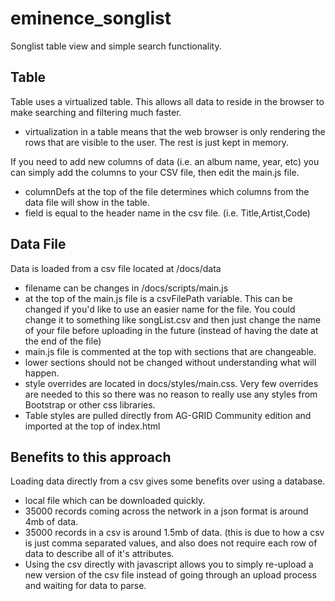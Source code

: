 # eminence_songlist

Songlist table view and simple search functionality.

## Table
Table uses a virtualized table.  This allows all data to reside in the browser to make searching and filtering much faster.
  - virtualization in a table means that the web browser is only rendering the rows that are visible to the user.  The rest is just kept in memory.

If you need to add new columns of data (i.e. an album name, year, etc) you can simply add the columns to your CSV file, then edit the main.js file.
  - columnDefs at the top of the file determines which columns from the data file will show in the table.
  -  field is equal to the header name in the csv file. (i.e. Title,Artist,Code)

## Data File
Data is loaded from a csv file located at /docs/data
  - filename can be changes in /docs/scripts/main.js
  - at the top of the main.js file is a csvFilePath variable.  This can be changed if you'd like to use an easier name for the file.  You could change it to something like songList.csv and then just change the name of your file before uploading in the future (instead of having the date at the end of the file)
  - main.js file is commented at the top with sections that are changeable.
  - lower sections should not be changed without understanding what will happen.
  - style overrides are located in docs/styles/main.css.  Very few overrides are needed to this so there was no reason to really use any styles from Bootstrap or other css libraries.
  - Table styles are pulled directly from AG-GRID Community edition and imported at the top of index.html

## Benefits to this approach
Loading data directly from a csv gives some benefits over using a database.
  - local file which can be downloaded quickly.
  -  35000 records coming across the network in a json format is around 4mb of data.
  -  35000 records in a csv is around 1.5mb of data.  (this is due to how a csv is just comma separated values, and also does not require each row of data to describe all of it's attributes.
  - Using the csv directly with javascript allows you to simply re-upload a new version of the csv file instead of going through an upload process and waiting for data to parse.
